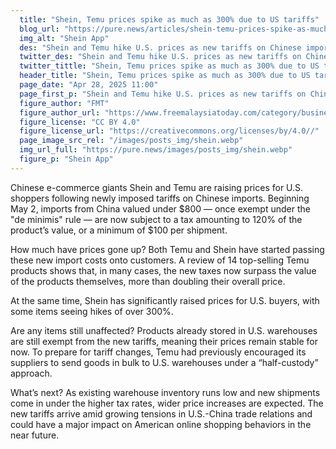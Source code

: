 ```yaml
---
  title: "Shein, Temu prices spike as much as 300% due to US tariffs"
  blog_url: "https://pure.news/articles/shein-temu-prices-spike-as-much-as-300-due-to-us-tariffs"
  img_alt: "Shein App"
  des: "Shein and Temu hike U.S. prices as new tariffs on Chinese imports take effect, signaling broader increases ahead."
  twitter_des: "Shein and Temu hike U.S. prices as new tariffs on Chinese imports take effect, signaling broader increases ahead."
  twitter_tittle: "Shein, Temu prices spike as much as 300% due to US tariffs"
  header_title: "Shein, Temu prices spike as much as 300% due to US tariffs"
  page_date: "Apr 28, 2025 11:00"
  page_first_p: "Shein and Temu hike U.S. prices as new tariffs on Chinese imports take effect, signaling broader increases ahead."
  figure_author: "FMT"
  figure_author_url: "https://www.freemalaysiatoday.com/category/business/2024/12/05/openai-chief-believes-musk-will-not-abuse-government-power/"
  figure_license: "CC BY 4.0"
  figure_license_url: "https://creativecommons.org/licenses/by/4.0//"
  page_image_src_rel: "/images/posts_img/shein.webp"
  img_url_full: "https://pure.news/images/posts_img/shein.webp"
  figure_p: "Shein App"
---
```


Chinese e-commerce giants Shein and Temu are raising prices for U.S. shoppers following newly imposed tariffs on Chinese imports. Beginning May 2, imports from China valued under $800 — once exempt under the "de minimis" rule — are now subject to a tax amounting to 120% of the product’s value, or a minimum of $100 per shipment.

How much have prices gone up?
Both Temu and Shein have started passing these new import costs onto customers. A review of 14 top-selling Temu products shows that, in many cases, the new taxes now surpass the value of the products themselves, more than doubling their overall price.

At the same time, Shein has significantly raised prices for U.S. buyers, with some items seeing hikes of over 300%.

Are any items still unaffected?
Products already stored in U.S. warehouses are still exempt from the new tariffs, meaning their prices remain stable for now. To prepare for tariff changes, Temu had previously encouraged its suppliers to send goods in bulk to U.S. warehouses under a “half-custody” approach.

What’s next?
As existing warehouse inventory runs low and new shipments come in under the higher tax rates, wider price increases are expected. The new tariffs arrive amid growing tensions in U.S.-China trade relations and could have a major impact on American online shopping behaviors in the near future.
